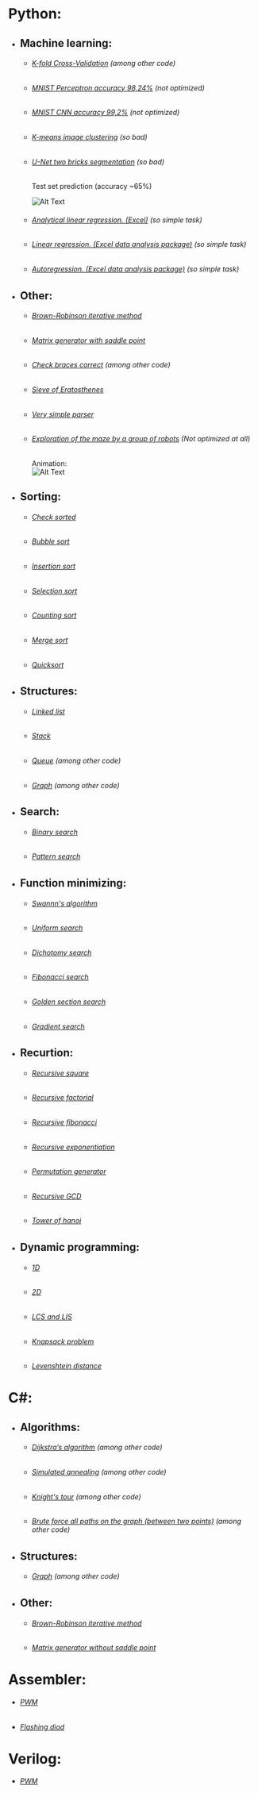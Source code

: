 # Python:
- ## Machine learning:
  - ###### [K-fold Cross-Validation](https://github.com/No1n/some-programming/blob/master/python/machine%20learning/unet%20two%20bricks%20segmentation/unet%20two%20bricks%20segmentation.ipynb) (among other code)
  - ###### [MNIST Perceptron accuracy 98,24%](https://github.com/No1n/some-programming/blob/master/python/machine%20learning/MNIST/MNIST%20perceptron%20acc%2098%2C24.ipynb) (not optimized)
  - ###### [MNIST CNN accuracy 99,2%](https://github.com/No1n/some-programming/blob/master/python/machine%20learning/MNIST/MNIST%20CNN%20acc%2099%2C2.ipynb) (not optimized)
  - ###### [K-means image clustering](https://github.com/No1n/some-programming/blob/master/python/machine%20learning/kmeans%20image%20clustering/kmeans%20image%20clustering%20so%20bad.ipynb) (so bad)
  - ###### [U-Net two bricks segmentation](https://github.com/No1n/some-programming/blob/master/python/machine%20learning/unet%20two%20bricks%20segmentation/unet%20two%20bricks%20segmentation.ipynb) (so bad)
    Test set prediction (accuracy ~65%)
  
    ![Alt Text](https://github.com/No1n/some-programming/blob/master/python/machine%20learning/unet%20two%20bricks%20segmentation/test%20predict.jpg)
    
  - ###### [Analytical linear regression. (Excel)](https://github.com/No1n/some-programming/blob/master/python/machine%20learning/Excel/Analytical%20linear%20regression.xlsx) (so simple task)
  - ###### [Linear regression. (Excel data analysis package)](https://github.com/No1n/some-programming/blob/master/python/machine%20learning/Excel/Excel%20data%20analysis%20package%20linear%20regression.xlsx) (so simple task)
  - ###### [Autoregression. (Excel data analysis package)](https://github.com/No1n/some-programming/blob/master/python/machine%20learning/Excel/Excel%20data%20analysis%20package%20autoregression.xlsx) (so simple task)

- ## Other:
  - ###### [Brown-Robinson iterative method](https://github.com/No1n/some-programming/blob/master/C%23/Game%20theory/Brown-Robinson%20iterative%20method.ipynb)
  - ###### [Matrix generator with saddle point](https://github.com/No1n/some-programming/blob/master/C%23/Game%20theory/Matrix%20generator%20with%20saddle%20point.ipynb)
  - ###### [Check braces correct](https://github.com/No1n/some-programming/blob/master/python/structures/stack.ipynb) (among other code)
  - ###### [Sieve of Eratosthenes](https://github.com/No1n/some-programming/blob/master/python/other/eratosthenes%20sieve.ipynb)
  - ###### [Very simple parser](https://github.com/No1n/some-programming/blob/master/python/english2russian%20plus%20pronunciation%20parser/english2russian%20plus%20pronunciation%20parser.ipynb)
  - ###### [Exploration of the maze by a group of robots](https://github.com/No1n/some-programming/blob/master/python/maze%20exploration/maze%20exploration.py) (Not optimized at all)
  
    Animation:  
    ![Alt Text](https://github.com/No1n/some-programming/blob/master/python/maze%20exploration/animation/animation.gif)
  
- ## Sorting:
  - ###### [Check sorted](https://github.com/No1n/some-programming/blob/master/python/sorting/check%20sorted.ipynb)
  - ###### [Bubble sort](https://github.com/No1n/some-programming/blob/master/python/sorting/bubble%20sort.ipynb)
  - ###### [Insertion sort](https://github.com/No1n/some-programming/blob/master/python/sorting/insertion%20sort.ipynb)
  - ###### [Selection sort](https://github.com/No1n/some-programming/blob/master/python/sorting/selection%20sort.ipynb)
  - ###### [Counting sort](https://github.com/No1n/some-programming/blob/master/python/sorting/counting%20sort.ipynb)
  - ###### [Merge sort](https://github.com/No1n/some-programming/blob/master/python/sorting/merge%20sort.ipynb)
  - ###### [Quicksort](https://github.com/No1n/some-programming/blob/master/python/sorting/quicksort.ipynb)

- ## Structures:
  - ###### [Linked list](https://github.com/No1n/some-programming/blob/master/python/structures/linked%20list.ipynb)
  - ###### [Stack](https://github.com/No1n/some-programming/blob/master/python/structures/stack.ipynb)
  - ###### [Queue](https://github.com/No1n/some-programming/blob/master/python/maze%20exploration/maze%20exploration.py) (among other code)
  - ###### [Graph](https://github.com/No1n/some-programming/blob/master/python/maze%20exploration/maze%20exploration.py) (among other code)
  
- ## Search:
  - ###### [Binary search](https://github.com/No1n/some-programming/blob/master/python/search/binary%20search.ipynb)
  - ###### [Pattern search](https://github.com/No1n/some-programming/blob/master/python/search/pattern%20search.ipynb)
  
- ## Function minimizing:
  - ###### [Swannn's algorithm](https://github.com/No1n/some-programming/blob/master/python/finding%20the%20minimum%20of%20a%20function/swann%20algorithm.ipynb)
  - ###### [Uniform search](https://github.com/No1n/some-programming/blob/master/python/finding%20the%20minimum%20of%20a%20function/uniform%20search.ipynb)
  - ###### [Dichotomy search](https://github.com/No1n/some-programming/blob/master/python/finding%20the%20minimum%20of%20a%20function/dichotomy%20search.ipynb)
  - ###### [Fibonacci search](https://github.com/No1n/some-programming/blob/master/python/finding%20the%20minimum%20of%20a%20function/fibonacci%20search.ipynb)
  - ###### [Golden section search](https://github.com/No1n/some-programming/blob/master/python/finding%20the%20minimum%20of%20a%20function/golden%20section%20search.ipynb)
  - ###### [Gradient search](https://github.com/No1n/some-programming/blob/master/python/finding%20the%20minimum%20of%20a%20function/gradient%20search.ipynb)
  
- ## Recurtion:
  - ###### [Recursive square](https://github.com/No1n/some-programming/blob/master/python/recurtion/recursive%20square.ipynb)
  - ###### [Recursive factorial](https://github.com/No1n/some-programming/blob/master/python/recurtion/recursive%20factorial.ipynb)
  - ###### [Recursive fibonacci](https://github.com/No1n/some-programming/blob/master/python/recurtion/recursive%20fibonacci.ipynb)
  - ###### [Recursive exponentiation](https://github.com/No1n/some-programming/blob/master/python/recurtion/recursive%20exponentiation.ipynb)
  - ###### [Permutation generator](https://github.com/No1n/some-programming/blob/master/python/recurtion/permutation%20generator.ipynb)
  - ###### [Recursive GCD](https://github.com/No1n/some-programming/blob/master/python/recurtion/recursive%20GCD.ipynb)
  - ###### [Tower of hanoi](https://github.com/No1n/some-programming/blob/master/python/recurtion/tower%20of%20hanoi.ipynb)
  
- ## Dynamic programming:
  - ###### [1D](https://github.com/No1n/some-programming/blob/master/python/dynamic%20programming/1D%20dynamic%20programming.ipynb)
  - ###### [2D](https://github.com/No1n/some-programming/blob/master/python/dynamic%20programming/2D%20dynamic%20programming.ipynb)
  - ###### [LCS and LIS](https://github.com/No1n/some-programming/blob/master/python/dynamic%20programming/LCS%20and%20LIS.ipynb)
  - ###### [Knapsack problem](https://github.com/No1n/some-programming/blob/master/python/dynamic%20programming/knapsack%20problem.ipynb)
  - ###### [Levenshtein distance](https://github.com/No1n/some-programming/blob/master/python/dynamic%20programming/levenshtein%20distance.ipynb)
  
# C#:
- ## Algorithms:
   - ###### [Dijkstra’s algorithm](https://github.com/No1n/some-programming/blob/master/C%23/Dijkstra%2C%20simulated%20annealing%2C%20knight's%20tour%2C%20graph%20brute%20force/Dijkstra%2C%20simulated%20annealing%2C%20knight's%20tour%2C%20graph%20brute%20force.cs) (among other code)
   - ###### [Simulated annealing](https://github.com/No1n/some-programming/blob/master/C%23/Dijkstra%2C%20simulated%20annealing%2C%20knight's%20tour%2C%20graph%20brute%20force/Dijkstra%2C%20simulated%20annealing%2C%20knight's%20tour%2C%20graph%20brute%20force.cs) (among other code)
   - ###### [Knight's tour](https://github.com/No1n/some-programming/blob/master/C%23/Dijkstra%2C%20simulated%20annealing%2C%20knight's%20tour%2C%20graph%20brute%20force/Dijkstra%2C%20simulated%20annealing%2C%20knight's%20tour%2C%20graph%20brute%20force.cs) (among other code)
   - ###### [Brute force all paths on the graph (between two points)](https://github.com/No1n/some-programming/blob/master/C%23/Dijkstra%2C%20simulated%20annealing%2C%20knight's%20tour%2C%20graph%20brute%20force/Dijkstra%2C%20simulated%20annealing%2C%20knight's%20tour%2C%20graph%20brute%20force.cs) (among other code)

- ## Structures:
   - ###### [Graph](https://github.com/No1n/some-programming/blob/master/C%23/Dijkstra%2C%20simulated%20annealing%2C%20knight's%20tour%2C%20graph%20brute%20force/Dijkstra%2C%20simulated%20annealing%2C%20knight's%20tour%2C%20graph%20brute%20force.cs) (among other code)

- ## Other:
  - ###### [Brown-Robinson iterative method](https://github.com/No1n/some-programming/blob/master/C%23/Game%20theory/Brown-Robinson%20iterative%20method%20FORM.cs)
  - ###### [Matrix generator without saddle point](https://github.com/No1n/some-programming/blob/master/C%23/Game%20theory/Matrix%20generator%20without%20saddle%20point.cs)
  
 # Assembler:
  - ###### [PWM](https://github.com/No1n/some-programming/blob/master/assembler/PWM.asm)
  - ###### [Flashing diod](https://github.com/No1n/some-programming/blob/master/assembler/flashing%20diod.asm)
  
# Verilog:
  - ###### [PWM](https://github.com/No1n/some-programming/blob/master/verilog/PWM/PWM.v)
